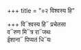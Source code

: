 +++
title = "०२ विश्वस्य हि"

+++
वि᳓श्वस्य हि᳓ प्रचेतसा  
व᳓रुण मि᳓त्र रा᳓जथः  
ईशाना᳓ पिप्यतं धि᳓यः